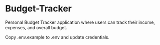 # Budget-Tracker
Personal Budget Tracker application where users can track their income, expenses, and overall budget.

Copy .env.example to .env and update credentials.